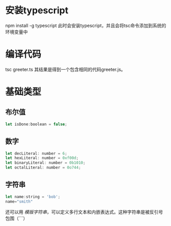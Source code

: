 # 安装typescript
npm install -g typescript
此时会安装typescript，并且会将tsc命令添加到系统的环境变量中

# 编译代码
tsc greeter.ts
其结果是得到一个包含相同的代码greeter.js。

# 基础类型
## 布尔值
```javascript
let isDone:boolean = false;
```

## 数字
```javascript
let decLiteral: number = 6;
let hexLiteral: number = 0xf00d;
let binaryLiteral: number = 0b1010;
let octalLiteral: number = 0o744;
```

## 字符串
```javascript
let name:string = 'bob';
name="smith"
```

还可以用 *模版字符串*，可以定义多行文本和内嵌表达式。这种字符串是被反引号包围（`\``）



